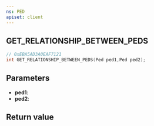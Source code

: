 ```yaml
---
ns: PED
apiset: client
---
```

## GET_RELATIONSHIP_BETWEEN_PEDS

```c
// 0xEBA5AD3A0EAF7121
int GET_RELATIONSHIP_BETWEEN_PEDS(Ped ped1,Ped ped2);
```


## Parameters
* **ped1**:
* **ped2**:

## Return value